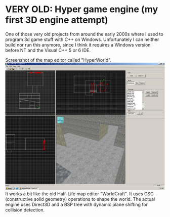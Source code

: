 # VERY OLD: Hyper game engine (my first 3D engine attempt)

One of those very old projects from around the early 2000s where I used to program 3d game stuff with C++ on Windows. Unfortunately I can neither build nor run this anymore, since I think it requires a Windows version before NT and the Visual C++ 5 or 6 IDE.

Screenshot of the map editor called "HyperWorld".
![Screenshot](hw.jpg)
It works a bit like the old Half-Life map editor "WorldCraft". It uses CSG (constructive solid geometry) operations to shape the world.
The actual engine uses Direct3D and a BSP tree with dynamic plane shifting for collision detection.